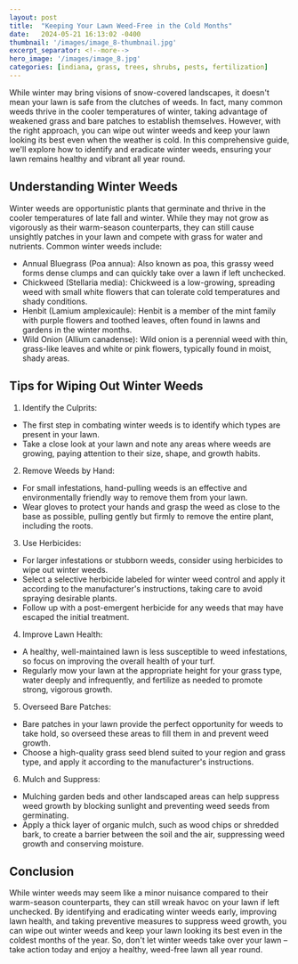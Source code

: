 ```yaml
---
layout: post
title:  "Keeping Your Lawn Weed-Free in the Cold Months"
date:   2024-05-21 16:13:02 -0400
thumbnail: '/images/image_8-thumbnail.jpg'
excerpt_separator: <!--more-->
hero_image: '/images/image_8.jpg'
categories: [indiana, grass, trees, shrubs, pests, fertilization]
---
```

While winter may bring visions of snow-covered landscapes, it doesn't mean your lawn is safe from the clutches of weeds. <!--more-->In fact, many common weeds thrive in the cooler temperatures of winter, taking advantage of weakened grass and bare patches to establish themselves. However, with the right approach, you can wipe out winter weeds and keep your lawn looking its best even when the weather is cold. In this comprehensive guide, we'll explore how to identify and eradicate winter weeds, ensuring your lawn remains healthy and vibrant all year round.

## Understanding Winter Weeds
Winter weeds are opportunistic plants that germinate and thrive in the cooler temperatures of late fall and winter. While they may not grow as vigorously as their warm-season counterparts, they can still cause unsightly patches in your lawn and compete with grass for water and nutrients. Common winter weeds include:
* Annual Bluegrass (Poa annua): Also known as poa, this grassy weed forms dense clumps and can quickly take over a lawn if left unchecked.
* Chickweed (Stellaria media): Chickweed is a low-growing, spreading weed with small white flowers that can tolerate cold temperatures and shady conditions.
* Henbit (Lamium amplexicaule): Henbit is a member of the mint family with purple flowers and toothed leaves, often found in lawns and gardens in the winter months.
* Wild Onion (Allium canadense): Wild onion is a perennial weed with thin, grass-like leaves and white or pink flowers, typically found in moist, shady areas.

## Tips for Wiping Out Winter Weeds
1. Identify the Culprits:
* The first step in combating winter weeds is to identify which types are present in your lawn.
* Take a close look at your lawn and note any areas where weeds are growing, paying attention to their size, shape, and growth habits.
2. Remove Weeds by Hand:
* For small infestations, hand-pulling weeds is an effective and environmentally friendly way to remove them from your lawn.
* Wear gloves to protect your hands and grasp the weed as close to the base as possible, pulling gently but firmly to remove the entire plant, including the roots.
3. Use Herbicides:
* For larger infestations or stubborn weeds, consider using herbicides to wipe out winter weeds.
* Select a selective herbicide labeled for winter weed control and apply it according to the manufacturer's instructions, taking care to avoid spraying desirable plants.
* Follow up with a post-emergent herbicide for any weeds that may have escaped the initial treatment.
4. Improve Lawn Health:
* A healthy, well-maintained lawn is less susceptible to weed infestations, so focus on improving the overall health of your turf.
* Regularly mow your lawn at the appropriate height for your grass type, water deeply and infrequently, and fertilize as needed to promote strong, vigorous growth.
5. Overseed Bare Patches:
* Bare patches in your lawn provide the perfect opportunity for weeds to take hold, so overseed these areas to fill them in and prevent weed growth.
* Choose a high-quality grass seed blend suited to your region and grass type, and apply it according to the manufacturer's instructions.
6. Mulch and Suppress:
* Mulching garden beds and other landscaped areas can help suppress weed growth by blocking sunlight and preventing weed seeds from germinating.
* Apply a thick layer of organic mulch, such as wood chips or shredded bark, to create a barrier between the soil and the air, suppressing weed growth and conserving moisture.

## Conclusion
While winter weeds may seem like a minor nuisance compared to their warm-season counterparts, they can still wreak havoc on your lawn if left unchecked. By identifying and eradicating winter weeds early, improving lawn health, and taking preventive measures to suppress weed growth, you can wipe out winter weeds and keep your lawn looking its best even in the coldest months of the year. So, don't let winter weeds take over your lawn – take action today and enjoy a healthy, weed-free lawn all year round.
